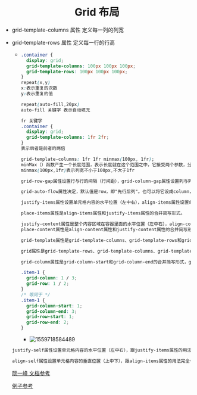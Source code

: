 <center><h1>Grid 布局</h1></center>

- grid-template-columns 属性 定义每一列的列宽

- grid-template-rows 属性 定义每一行的行高

  - ```css
    .container {
      display: grid;
      grid-template-columns: 100px 100px 100px;
      grid-template-rows: 100px 100px 100px;
    }
    repeat(x,y)
    x:表示重复的次数
    y:表示重复的值
    
    repeat(auto-fill,20px)
    auto-fill 关键字 表示自动填充
    
    fr 关键字 
    .container {
      display: grid;
      grid-template-columns: 1fr 2fr;
    }
    表示后者是前者的两倍
    
    grid-template-columns: 1fr 1fr minmax(100px, 1fr);
    minMax（）函数产生一个长度范围，表示长度就在这个范围之中，它接受两个参数，分别为最小值和最大值
    minmax(100px,1fr)表示列宽不小于100px,不大于1fr
    
    grid-row-gap属性设置行与行的间隔（行间距），grid-column-gap属性设置列与列的间隔（列间距）。
    
    grid-auto-flow属性决定，默认值是row，即"先行后列"。也可以将它设成column，变成"先列后行"。
    
    justify-items属性设置单元格内容的水平位置（左中右），align-items属性设置单元格内容的垂直位置（上中下）。
    
    place-items属性是align-items属性和justify-items属性的合并简写形式。
    
    justify-content属性是整个内容区域在容器里面的水平位置（左中右），align-content属性是整个内容区域的垂直位置（上中下）。
    place-content属性是align-content属性和justify-content属性的合并简写形式。
    
    grid-template属性是grid-template-columns、grid-template-rows和grid-template-areas这三个属性的合并简写形式。
    
    grid属性是grid-template-rows、grid-template-columns、grid-template-areas、 grid-auto-rows、grid-auto-columns、grid-auto-flow这六个属性的合并简写形式。
    
    grid-column属性是grid-column-start和grid-column-end的合并简写形式，grid-row属性是grid-row-start属性和grid-row-end的合并简写形式。
    
    .item-1 {
      grid-column: 1 / 3;
      grid-row: 1 / 2;
    }
    /* 等同于 */
    .item-1 {
      grid-column-start: 1;
      grid-column-end: 3;
      grid-row-start: 1;
      grid-row-end: 2;
    }
    
    
    ```

    - ![1559718584489](C:\Users\zxh01\AppData\Roaming\Typora\typora-user-images\1559718584489.png)

  ```css
  justify-self属性设置单元格内容的水平位置（左中右），跟justify-items属性的用法完全一致，但只作用于单个项目。
  
  align-self属性设置单元格内容的垂直位置（上中下），跟align-items属性的用法完全一致，也是只作用于单个项目。
  
  
  ```

  [阮一峰 文档参考]()

  [例子参考](<http://chris.house/blog/building-a-home-page-with-grid/>)
